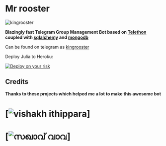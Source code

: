 # Mr rooster 
 
  ![kingrooster](https://telegra.ph/file/27ce4145ad9e429899bd6.jpg)

**Blazingly fast Telegram Group Management Bot based on [Telethon](https://github.com/LonamiWebs/Telethon) coupled with [sqlalchemy](https://github.com/sqlalchemy/sqlalchemy) and [mongodb](https://github.com/mongodb/mongo)**

 
Can be found on telegram as [kingrooster](https://t.me/The_kingroosterbot)

Deploy Julia to Heroku:

<p align="left"><a href="https://heroku.com/deploy?template=https://github.com/sakhaavvaavaj93/kingrooster/tree/master"> <img src="https://www.herokucdn.com/deploy/button.svg" alt="Deploy on your risk" /></a></p>

## Credits
**Thanks to these projects which helped me a lot to make this awesome bot**
 
 # [![vishakh ithippara](https://t.me/heavenhater_007)]
 # [![സഖാവ് വാവ](https://t.me/Iratta_ChunkanRc)]
   
